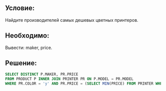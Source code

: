## Условие:
Найдите производителей самых дешевых цветных принтеров.

## Необходимо:
Вывести: maker, price.

## Решение:
```sql
SELECT DISTINCT P.MAKER, PR.PRICE
FROM PRODUCT P INNER JOIN PRINTER PR ON P.MODEL = PR.MODEL
WHERE PR.COLOR = 'y' AND PR.PRICE = (SELECT MIN(PRICE) FROM PRINTER WHERE COLOR = 'y')
```
